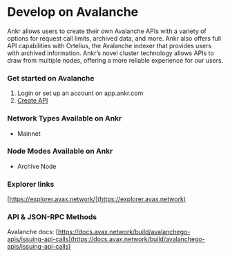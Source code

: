 # Develop on Avalanche

Ankr allows users to create their own Avalanche APIs with a variety of options for request call limits, archived data, and more. Ankr also offers full API capabilities with Ortelius, the Avalanche indexer that provides users with archived information. Ankr’s novel cluster technology allows APIs to draw from multiple nodes, offering a more reliable experience for our users.

### Get started on Avalanche

1. Login or set up an account on app.ankr.com
2. [Create API](https://app.ankr.com/apps/api)

### Network Types Available on Ankr

* Mainnet

### Node Modes Available on Ankr

* Archive Node

### Explorer links

[https://explorer.avax.network/](https://explorer.avax.network)​

### API & JSON-RPC Methods

Avalanche docs: [https://docs.avax.network/build/avalanchego-apis/issuing-api-calls](https://docs.avax.network/build/avalanchego-apis/issuing-api-calls)
